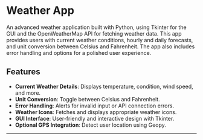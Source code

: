 # Weather App

An advanced weather application built with Python, using Tkinter for the GUI and the OpenWeatherMap API for fetching weather data. This app provides users with current weather conditions, hourly and daily forecasts, and unit conversion between Celsius and Fahrenheit. The app also includes error handling and options for a polished user experience.

## Features

- **Current Weather Details**: Displays temperature, condition, wind speed, and more.
- **Unit Conversion**: Toggle between Celsius and Fahrenheit.
- **Error Handling**: Alerts for invalid input or API connection errors.
- **Weather Icons**: Fetches and displays appropriate weather icons.
- **GUI Interface**: User-friendly and interactive design with Tkinter.
- **Optional GPS Integration**: Detect user location using Geopy.

---
